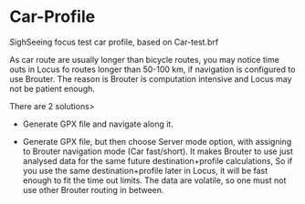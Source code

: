 # Car-Profile
SighSeeing focus test car profile, based on Car-test.brf

As car route are usually longer than bicycle routes, you may notice time outs in Locus fo routes longer than 50-100 km, if navigation is configured to use Brouter. The reason is Brouter is computation intensive and Locus may not be patient enough.

There are 2 solutions>

- Generate GPX file and navigate along it.

- Generate GPX file, but then choose Server mode option, with assigning to Brouter navigation mode (Car fast/short).
It makes Brouter to use just analysed data for the same future destination+profile calculations, So if you use the same destination+profile later in Locus, it will be fast enough to fit the time out limits. The data are volatile, so one must not use other Brouter routing in between.

